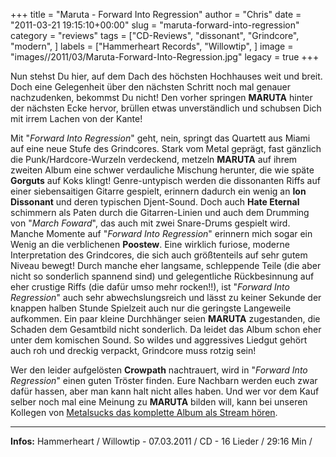 +++
title = "Maruta - Forward Into Regression"
author = "Chris"
date = "2011-03-21 19:15:10+00:00"
slug = "maruta-forward-into-regression"
category = "reviews"
tags = ["CD-Reviews", "dissonant", "Grindcore", "modern", ]
labels = ["Hammerheart Records", "Willowtip", ]
image = "images//2011/03/Maruta-Forward-Into-Regression.jpg"
legacy = true
+++

Nun stehst Du hier, auf dem Dach des höchsten Hochhauses weit und breit. Doch eine Gelegenheit über den nächsten Schritt noch mal genauer nachzudenken, bekommst Du nicht! Den vorher springen **MARUTA** hinter der nächsten Ecke hervor, brüllen etwas unverständlich und schubsen Dich mit irrem Lachen von der Kante!

Mit "_Forward Into Regression_" geht, nein, springt das Quartett aus Miami auf eine neue Stufe des Grindcores. Stark vom Metal geprägt, fast gänzlich die Punk/Hardcore-Wurzeln verdeckend, metzeln **MARUTA** auf ihrem zweiten Album eine schwer verdauliche Mischung herunter, die wie späte **Gorguts** auf Koks klingt! Genre-untypisch werden die dissonanten Riffs auf einer siebensaitigen Gitarre gespielt, erinnern dadurch ein wenig an **Ion Dissonant** und deren typischen Djent-Sound. Doch auch **Hate Eternal** schimmern als Paten durch die Gitarren-Linien und auch dem Drumming von "_March Foward_", das auch mit zwei Snare-Drums gespielt wird. Manche Momente auf "_Forward Into Regression_" erinnern mich sogar ein Wenig an die verblichenen **Poostew**.
Eine wirklich furiose, moderne Interpretation des Grindcores, die sich auch größtenteils auf sehr gutem Niveau bewegt! Durch manche eher langsame, schleppende Teile (die aber nicht so sonderlich spannend sind) und gelegentliche Rückbesinnung auf eher crustige Riffs (die dafür umso mehr rocken!!), ist "_Forward Into Regression_" auch sehr abwechslungsreich und lässt zu keiner Sekunde der knappen halben Stunde Spielzeit auch nur die geringste Langeweile aufkommen. Ein paar kleine Durchhänger seien **MARUTA** zugestanden, die Schaden dem Gesamtbild nicht sonderlich. Da leidet das Album schon eher unter dem komischen Sound. So wildes und aggressives Liedgut gehört auch roh und dreckig verpackt, Grindcore muss rotzig sein!

Wer den leider aufgelösten **Crowpath** nachtrauert, wird in "_Forward Into Regression_" einen guten Tröster finden. Eure Nachbarn werden euch zwar dafür hassen, aber man kann halt nicht alles haben. Und wer vor dem Kauf selber noch mal eine Meinung zu **MARUTA** bilden will, kann bei unseren Kollegen von <a href="http://www.metalsucks.net/2011/03/01/exclusive-full-album-stream-marutas-forward-into-regression/">Metalsucks das komplette Album als Stream hören</a>.





---
**Infos:**
Hammerheart / Willowtip - 07.03.2011 / 
CD - 16 Lieder / 29:16 Min / 
